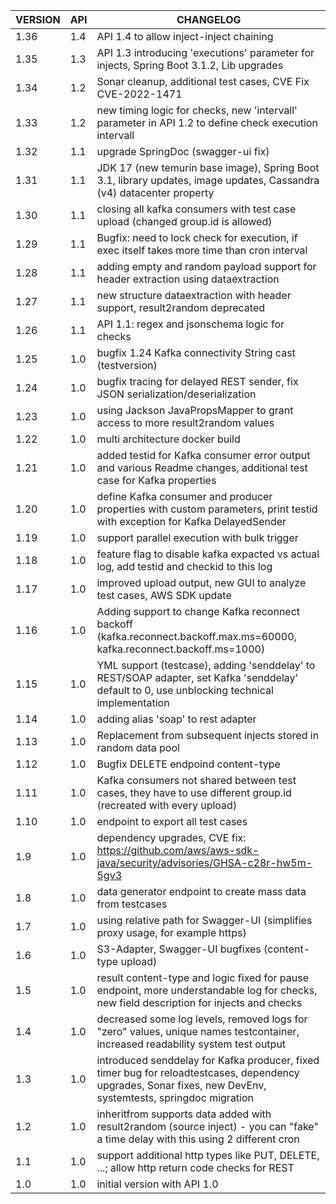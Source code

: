| VERSION | API | CHANGELOG                                                                                                                                                    |
|---------|-----|--------------------------------------------------------------------------------------------------------------------------------------------------------------|
| 1.36    | 1.4 | API 1.4 to allow inject-inject chaining |
| 1.35    | 1.3 | API 1.3 introducing 'executions' parameter for injects, Spring Boot 3.1.2, Lib upgrades |
| 1.34    | 1.2 | Sonar cleanup, additional test cases, CVE Fix CVE-2022-1471 |
| 1.33    | 1.2 | new timing logic for checks, new 'intervall' parameter in API 1.2 to define check execution intervall |
| 1.32    | 1.1 | upgrade SpringDoc (swagger-ui fix) |
| 1.31    | 1.1 | JDK 17 (new temurin base image), Spring Boot 3.1, library updates, image updates, Cassandra (v4) datacenter property |
| 1.30    | 1.1 | closing all kafka consumers with test case upload (changed group.id is allowed) |
| 1.29    | 1.1 | Bugfix: need to lock check for execution, if exec itself takes more time than cron interval |
| 1.28    | 1.1 | adding empty and random payload support for header extraction using dataextraction |
| 1.27    | 1.1 | new structure dataextraction with header support, result2random deprecated |
| 1.26    | 1.1 | API 1.1: regex and jsonschema logic for checks |
| 1.25    | 1.0 | bugfix 1.24 Kafka connectivity String cast (testversion) |
| 1.24    | 1.0 | bugfix tracing for delayed REST sender, fix JSON serialization/deserialization |
| 1.23    | 1.0 | using Jackson JavaPropsMapper to grant access to more result2random values |
| 1.22    | 1.0 | multi architecture docker build |
| 1.21    | 1.0 | added testid for Kafka consumer error output and various Readme changes, additional test case for Kafka properties |
| 1.20    | 1.0 | define Kafka consumer and producer properties with custom parameters, print testid with exception for Kafka DelayedSender |
| 1.19    | 1.0 | support parallel execution with bulk trigger |
| 1.18    | 1.0 | feature flag to disable kafka expacted vs actual log, add testid and checkid to this log |
| 1.17    | 1.0 | improved upload output, new GUI to analyze test cases, AWS SDK update |
| 1.16    | 1.0 | Adding support to change Kafka reconnect backoff (kafka.reconnect.backoff.max.ms=60000, kafka.reconnect.backoff.ms=1000) |
| 1.15    | 1.0 | YML support (testcase), adding 'senddelay' to REST/SOAP adapter, set Kafka 'senddelay' default to 0, use unblocking technical implementation                 |
| 1.14    | 1.0 | adding alias 'soap' to rest adapter                                                                                                                          |
| 1.13    | 1.0 | Replacement from subsequent injects stored in random data pool                                                                                               |
| 1.12    | 1.0 | Bugfix DELETE endpoind content-type                                                                                                                          |
| 1.11    | 1.0 | Kafka consumers not shared between test cases, they have to use different group.id (recreated with every upload)                                             |
| 1.10    | 1.0 | endpoint to export all test cases                                                                                                                            |
| 1.9     | 1.0 | dependency upgrades, CVE fix: https://github.com/aws/aws-sdk-java/security/advisories/GHSA-c28r-hw5m-5gv3                                                    |
| 1.8     | 1.0 | data generator endpoint to create mass data from testcases                                                                                                   |
| 1.7     | 1.0 | using relative path for Swagger-UI (simplifies proxy usage, for example https)                                                                               |
| 1.6     | 1.0 | S3-Adapter, Swagger-UI bugfixes (content-type upload)                                                                                                        |
| 1.5     | 1.0 | result content-type and logic fixed for pause endpoint, more understandable log for checks, new field description for injects and checks                     |
| 1.4     | 1.0 | decreased some log levels, removed logs for "zero" values, unique names testcontainer, increased readability system test output                              |
| 1.3     | 1.0 | introduced senddelay for Kafka producer, fixed timer bug for reloadtestcases, dependency upgrades, Sonar fixes, new DevEnv, systemtests, springdoc migration |
| 1.2     | 1.0 | inheritfrom supports data added with result2random (source inject) - you can "fake" a time delay with this using 2 different cron                            |
| 1.1     | 1.0 | support additional http types like PUT, DELETE, ...; allow http return code checks for REST                                                                  |
| 1.0     | 1.0 | initial version with API 1.0                                                                                                                                 |